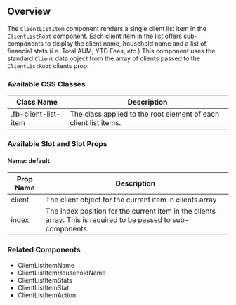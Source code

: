 ## Overview

The `ClientListItem` component renders a single client list item in the `ClientListRoot` component. Each client item in the list offers sub-components to display the client name, household name and a list of financial stats (i.e. Total AUM, YTD Fees, etc.) This component uses the standard `Client` data object from the array of clients passed to the `ClientListRoot` clients prop.


 ### Available CSS Classes


| Class Name | Description |
| ---------- | ----------- |
| .fb-client-list-item | The class applied to the root element of each client list items. |


### Available Slot and Slot Props

#### Name: default

| Prop Name | Description |
| ----- | ----------- |
| client | The client object for the current item in clients array |
| index | The index position for the current item in the clients array. This is required to be passed to sub-components. |


### Related Components

- ClientListItemName
- ClientListItemHouseholdName
- ClientListItemStats
- ClientListItemStat
- ClientListItemAction
